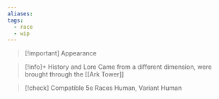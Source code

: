 ```yaml
---
aliases: 
tags:
  - race
  - wip
---
```

>[!important] Appearance

> [!info]+ History and Lore
> Came from a different dimension, were brought through the [[Ark Tower]]

> [!check] Compatible 5e Races 
> Human, Variant Human
